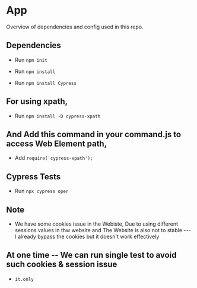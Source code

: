 # App

Overview of dependencies and config used in this repo.

## Dependencies

- Run `npm init`

- Run `npm install`

- Run `npm install Cypress`

## For using xpath,

- Run `npm install -D cypress-xpath`

## And Add this command in your command.js to access Web Element path,

- Add `require('cypress-xpath');`


## Cypress Tests

- Run `npx cypress open`

## Note
- We have some cookies issue in the Webiste, Due to using different sessions values in thw website and The Website is also not to stable --- I already bypass the cookies but it doesn't work effectively

## At one time -- We can run single test to avoid such cookies & session issue
- `it.only`
